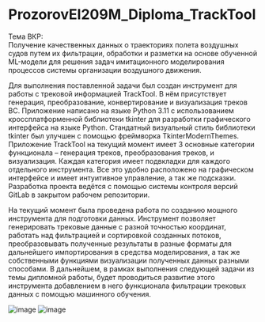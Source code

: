 # ProzorovEI209M_Diploma_TrackTool

Тема ВКР:      
Получение качественных данных о траекториях полета воздушных судов путем их фильтрации, обработки и разметки на основе обученной 
ML-модели для решения задач имитационного моделирования процессов системы организации воздушного движения.

Для выполнения поставленной задачи был создан инструмент для работы с трековой информацией TrackTool. В нём присутствует генерация, преобразование, конвертирование и визуализация треков ВС.
Приложение написано на языке Python 3.11 с использованием кроссплатформенной библиотеки tkinter для разработки графического интерфейса на языке Python. Стандатный визуальный стиль библиотеки tkinter был улучшен с помощью фреймворка TkinterModernThemes. 
Приложение TrackTool на текущий момент имеет 3 основные категории функционала – генерация треков, преобразования треков, и визуализация. Каждая категория имеет подвкладки для каждого отдельного инструмента. Все это удобно расположено на графическом интерфейсе и имеет интуитивное управление, а так же подсказки. Разработка проекта ведётся с помощью системы контроля версий GitLab в закрытом рабочем репозитории. 

На текущий момент была проведена работа по созданию мощного инструмента для подготовки данных. Инструмент позволяет генерировать трековые данные с разной точностью координат, работать над фильтрацией и сортировкой созданных потоков, преобразовывать полученные результаты в разные форматы для дальнейшего импортирования в средства моделирования, а так же собственными функциями визуализации полученных данных разными способами. В дальнейшем, в рамках выполнения следующей задачи из темы дипломной работы, будет проводиться развитие этого инструмента добавлением в него функционала фильтрации трековых данных с помощью машинного обучения.



![image](https://github.com/user-attachments/assets/550a7dc4-6abe-48dd-b17a-3e97de7f0dd3)
![image](https://github.com/user-attachments/assets/ef0f5100-265d-4e4c-b7a1-96ebb8f07a2b)


